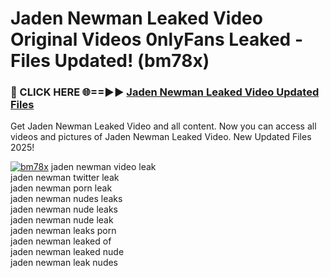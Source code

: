 # Jaden Newman Leaked Video Original Videos 0nlyFans Leaked - Files Updated! (bm78x)

<h3>🔴 CLICK HERE 🌐==►► <a href="https://tinyurl.com/3hn5wdd3" rel="nofollow">Jaden Newman Leaked Video Updated Files</a></h3>

Get Jaden Newman Leaked Video and all content. Now you can access all videos and pictures of Jaden Newman Leaked Video. New Updated Files 2025!

[![bm78x](https://i.imgur.com/4HnBqBT.gif)](https://tinyurl.com/3hn5wdd3)
jaden newman video leak<br>
jaden newman twitter leak<br>
jaden newman porn leak<br>
jaden newman nudes leaks<br>
jaden newman nude leaks<br>
jaden newman nude leak<br>
jaden newman leaks porn<br>
jaden newman leaked of<br>
jaden newman leaked nude<br>
jaden newman leak nudes
